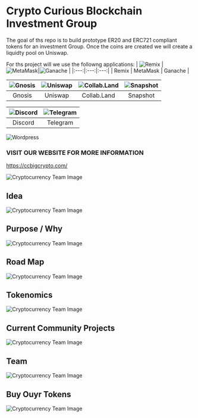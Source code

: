 # Crypto Curious Blockchain Investment Group

The goal of ths repo is to build prototype ER20 and ERC721 compliant tokens for an investment Group. Once the coins are created we will create a liquidty pool on Uniswap.

For ths project will we use the followng applications:
| ![Remix](./images/RemixLogo.png "Remix") | ![MetaMask](./images/MetaMaskLogo.png "MetaMask")|![Ganache](./images/GanacheLogo.png "Ganache") | 
|:---:|:---:|:---:|
| Remix | MetaMask | Ganache |

|  ![Gnosis](./images/gnosis_logo.jfif "Gnosis")|![Uniswap](./images/uniswap_logo.jfif "Uniswap") | ![Collab.Land](./images/collab_land.png "Collab.Land") | ![Snapshot](./images/snapshot.png "Snapshot") |
|:---:|:---:|:---:|:---:|
| Gnosis | Uniswap | Collab.Land |Snapshot |

| ![Discord](./images/discord.jpg "Discord") | ![Telegram](./images/telegram.jpg "Telegram")|
|:---:|:---:|
| Discord| Telegram |

![Wordpress](./images/wordpress_logo.jfif "Wordpress")

### VISIT OUR WEBSITE FOR MORE INFORMATION
https://ccbigcrypto.com/

![Cryptocurrency Team Image](./images/frontpager.JPG)

## Idea
![Cryptocurrency Team Image](./images/idea.JPG)

## Purpose / Why

![Cryptocurrency Team Image](./images/why.jpg)

## Road Map

![Cryptocurrency Team Image](./images/roadmap.png)

## Tokenomics

![Cryptocurrency Team Image](./images/image.png)


## Current Community Projects

![Cryptocurrency Team Image](./images/communit_projects.png)


## Team

![Cryptocurrency Team Image](./images/team.png)

## Buy Ouyr Tokens

![Cryptocurrency Team Image](./images/token_buy.png)



